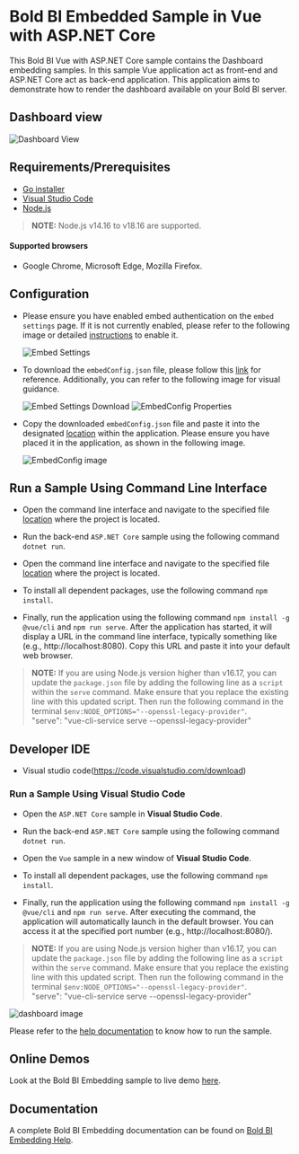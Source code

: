 # Bold BI Embedded Sample in Vue with ASP.NET Core

 This Bold BI Vue with ASP.NET Core sample contains the Dashboard embedding samples. In this sample Vue application act as front-end and ASP.NET Core act as back-end application. This application aims to demonstrate how to render the dashboard available on your Bold BI server.

 ## Dashboard view

![Dashboard View](https://github.com/boldbi/aspnet-core-sample/assets/91586758/4af68f49-ffc0-400a-a323-55a3f3600a1d)

 ## Requirements/Prerequisites

 * [Go installer](https://go.dev/dl/)
 * [Visual Studio Code](https://code.visualstudio.com/download)
 * [Node.js](https://nodejs.org/en/)

 > **NOTE:** Node.js v14.16 to v18.16 are supported.

#### Supported browsers
  
  * Google Chrome, Microsoft Edge, Mozilla Firefox.

 ## Configuration

  * Please ensure you have enabled embed authentication on the `embed settings` page. If it is not currently enabled, please refer to the following image or detailed [instructions](https://help.boldbi.com/site-administration/embed-settings/#get-embed-secret-code) to enable it.

    ![Embed Settings](https://github.com/boldbi/aspnet-core-sample/assets/91586758/b3a81978-9eb4-42b2-92bb-d1e2735ab007)

  * To download the `embedConfig.json` file, please follow this [link](https://help.boldbi.com/site-administration/embed-settings/#get-embed-configuration-file) for reference. Additionally, you can refer to the following image for visual guidance.

     ![Embed Settings Download](https://github.com/boldbi/aspnet-core-sample/assets/91586758/d27d4cfc-6a3e-4c34-975e-f5f22dea6172)
     ![EmbedConfig Properties](https://github.com/boldbi/aspnet-core-sample/assets/91586758/d6ce925a-0d4c-45d2-817e-24d6d59e0d63)

  * Copy the downloaded `embedConfig.json` file and paste it into the designated [location](https://github.com/boldbi/aspnet-core-sample/tree/master/BoldBI.Embed.Sample) within the application. Please ensure you have placed it in the application, as shown in the following image.
    
    ![EmbedConfig image](https://github.com/boldbi/aspnet-core-sample/assets/91586758/bdb83a3e-02e4-4e99-ad57-717438e5ec5c)

 ## Run a Sample Using Command Line Interface 
    
  * Open the command line interface and navigate to the specified file [location](https://github.com/boldbi/vue-with-aspnet-core-sample/tree/master/BoldBI.Embed.Sample/BoldBI.Embed.Sample) where the project is located.

  * Run the back-end `ASP.NET Core` sample using the following command `dotnet run`.

  * Open the command line interface and navigate to the specified file [location](https://github.com/boldbi/vue-with-aspnet-core-sample/tree/master/Vue) where the project is located.
   
  * To install all dependent packages, use the following command `npm install`.

  * Finally, run the application using the following command `npm install -g @vue/cli` and `npm run serve`. After the application has started, it will display a URL in the command line interface, typically something like (e.g., http://localhost:8080). Copy this URL and paste it into your default web browser.

  > **NOTE:** If you are using Node.js version higher than v16.17, you can update the `package.json` file by adding the following line as a `script` within the `serve` command. Make ensure that you replace the existing line with this updated script. Then run the following command in the terminal `$env:NODE_OPTIONS="--openssl-legacy-provider"`.<br/>
    "serve": "vue-cli-service serve --openssl-legacy-provider"

 ## Developer IDE

  * Visual studio code(https://code.visualstudio.com/download)

  ### Run a Sample Using Visual Studio Code
 
  * Open the `ASP.NET Core` sample in **Visual Studio Code**.

  * Run the back-end `ASP.NET Core` sample using the following command `dotnet run`.

  * Open the `Vue` sample in a new window of **Visual Studio Code**.
   
  * To install all dependent packages, use the following command `npm install`.

  * Finally, run the application using the following command `npm install -g @vue/cli` and `npm run serve`. After executing the command, the application will automatically launch in the default browser. You can access it at the specified port number (e.g., http://localhost:8080/).

  > **NOTE:** If you are using Node.js version higher than v16.17, you can update the `package.json` file by adding the following line as a `script` within the `serve` command. Make ensure that you replace the existing line with this updated script. Then run the following command in the terminal `$env:NODE_OPTIONS="--openssl-legacy-provider"`.<br/>
    "serve": "vue-cli-service serve --openssl-legacy-provider"

![dashboard image](https://github.com/boldbi/aspnet-core-sample/assets/91586758/1407fd9b-abaa-47f5-b02a-fbadd8bc2388)

Please refer to the [help documentation](https://help.boldbi.com/embedding-options/embedding-sdk/samples/vuejs-with-core/#how-to-run-the-sample) to know how to run the sample.

## Online Demos

Look at the Bold BI Embedding sample to live demo [here](https://samples.boldbi.com/embed).


## Documentation

A complete Bold BI Embedding documentation can be found on [Bold BI Embedding Help](https://help.boldbi.com/embedded-bi/javascript-based/).


